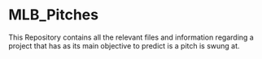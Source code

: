 # MLB_Pitches
This Repository contains all the relevant files and information regarding a project that has as its main objective to predict is a pitch is swung at.
